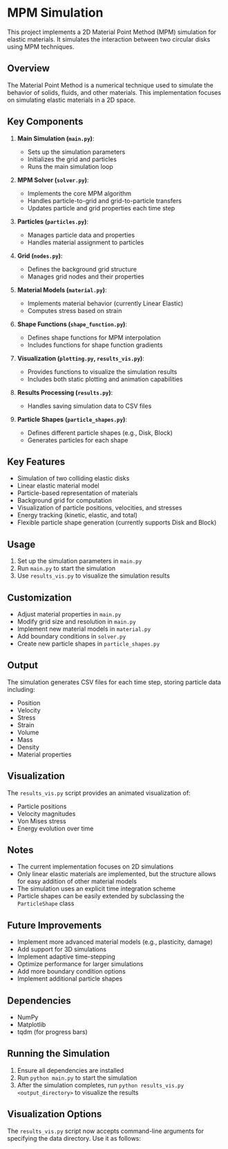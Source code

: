 # MPM Simulation

This project implements a 2D Material Point Method (MPM) simulation for elastic materials. It simulates the interaction between two circular disks using MPM techniques.

## Overview

The Material Point Method is a numerical technique used to simulate the behavior of solids, fluids, and other materials. This implementation focuses on simulating elastic materials in a 2D space.

## Key Components

1. **Main Simulation (`main.py`)**: 
   - Sets up the simulation parameters
   - Initializes the grid and particles
   - Runs the main simulation loop

2. **MPM Solver (`solver.py`)**: 
   - Implements the core MPM algorithm
   - Handles particle-to-grid and grid-to-particle transfers
   - Updates particle and grid properties each time step

3. **Particles (`particles.py`)**: 
   - Manages particle data and properties
   - Handles material assignment to particles

4. **Grid (`nodes.py`)**: 
   - Defines the background grid structure
   - Manages grid nodes and their properties

5. **Material Models (`material.py`)**: 
   - Implements material behavior (currently Linear Elastic)
   - Computes stress based on strain

6. **Shape Functions (`shape_function.py`)**: 
   - Defines shape functions for MPM interpolation
   - Includes functions for shape function gradients

7. **Visualization (`plotting.py`, `results_vis.py`)**: 
   - Provides functions to visualize the simulation results
   - Includes both static plotting and animation capabilities

8. **Results Processing (`results.py`)**: 
   - Handles saving simulation data to CSV files

9. **Particle Shapes (`particle_shapes.py`)**: 
   - Defines different particle shapes (e.g., Disk, Block)
   - Generates particles for each shape

## Key Features

- Simulation of two colliding elastic disks
- Linear elastic material model
- Particle-based representation of materials
- Background grid for computation
- Visualization of particle positions, velocities, and stresses
- Energy tracking (kinetic, elastic, and total)
- Flexible particle shape generation (currently supports Disk and Block)

## Usage

1. Set up the simulation parameters in `main.py`
2. Run `main.py` to start the simulation
3. Use `results_vis.py` to visualize the simulation results

## Customization

- Adjust material properties in `main.py`
- Modify grid size and resolution in `main.py`
- Implement new material models in `material.py`
- Add boundary conditions in `solver.py`
- Create new particle shapes in `particle_shapes.py`

## Output

The simulation generates CSV files for each time step, storing particle data including:
- Position
- Velocity
- Stress
- Strain
- Volume
- Mass
- Density
- Material properties

## Visualization

The `results_vis.py` script provides an animated visualization of:
- Particle positions
- Velocity magnitudes
- Von Mises stress
- Energy evolution over time

## Notes

- The current implementation focuses on 2D simulations
- Only linear elastic materials are implemented, but the structure allows for easy addition of other material models
- The simulation uses an explicit time integration scheme
- Particle shapes can be easily extended by subclassing the `ParticleShape` class

## Future Improvements

- Implement more advanced material models (e.g., plasticity, damage)
- Add support for 3D simulations
- Implement adaptive time-stepping
- Optimize performance for larger simulations
- Add more boundary condition options
- Implement additional particle shapes

## Dependencies

- NumPy
- Matplotlib
- tqdm (for progress bars)

## Running the Simulation

1. Ensure all dependencies are installed
2. Run `python main.py` to start the simulation
3. After the simulation completes, run `python results_vis.py <output_directory>` to visualize the results

## Visualization Options

The `results_vis.py` script now accepts command-line arguments for specifying the data directory. Use it as follows:
